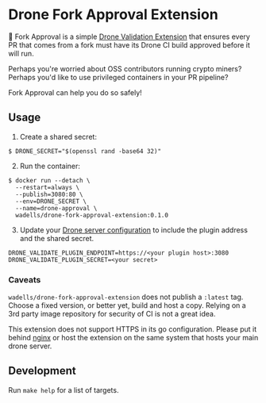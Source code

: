 # Drone Fork Approval Extension

:electric_plug: Fork Approval is a simple [Drone Validation Extension](https://docs.drone.io/extensions/validation/)
that ensures every PR that comes from a fork must have its Drone CI build
approved before it will run.

Perhaps you're worried about OSS contributors running crypto miners?
Perhaps you'd like to use privileged containers in your PR pipeline?

Fork Approval can help you do so safely!

## Usage

1. Create a shared secret:

```console
$ DRONE_SECRET="$(openssl rand -base64 32)"
```

2. Run the container:

```console
$ docker run --detach \
  --restart=always \
  --publish=3080:80 \
  --env=DRONE_SECRET \
  --name=drone-approval \
  wadells/drone-fork-approval-extension:0.1.0
```


3. Update your [Drone server configuration](https://docs.drone.io/extensions/validation/)
to include the plugin address and the shared secret.

```text
DRONE_VALIDATE_PLUGIN_ENDPOINT=https://<your plugin host>:3080
DRONE_VALIDATE_PLUGIN_SECRET=<your secret>
```

### Caveats
`wadells/drone-fork-approval-extension` does not publish a `:latest` tag.
Choose a fixed version, or better yet, build and host a copy.  Relying
on a 3rd party image repository for security of CI is not a great idea.

This extension does not support HTTPS in its go configuration. Please
put it behind [nginx](https://nginx.org/en/) or host the extension
on the same system that hosts your main drone server.

## Development

Run `make help` for a list of targets.
